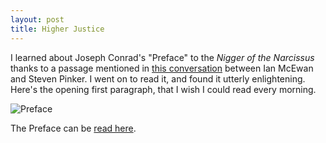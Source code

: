 ```yaml
---
layout: post
title: Higher Justice
---
```


I learned about Joseph Conrad's "Preface" to the *Nigger of the Narcissus* thanks to a passage mentioned in [this conversation](https://www.youtube.com/watch?v=9GubdYZPYPg) between Ian McEwan and Steven Pinker. I went on to read it, and found it utterly enlightening. Here's the opening first paragraph, that I wish I could read every morning.

 ![Preface](https://dl.dropboxusercontent.com/u/15184083/CAPS/Narcissus_Preface.jpg)

The Preface can be [read here](https://archive.org/details/niggernarcissus00conrgoog).


